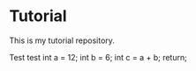 # Tutorial

This is my tutorial repository.

Test test
int a = 12;
int b = 6;
int c = a + b;
return;